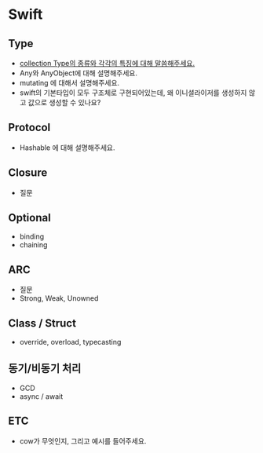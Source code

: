 # Swift

## Type
- [collection Type의 종류와 각각의 특징에 대해 말씀해주세요.](iOS/Swift_Interview_content/CollectionType.md)
- Any와 AnyObject에 대해 설명해주세요.
- mutating 에 대해서 설명해주세요.
- swift의 기본타입이 모두 구조체로 구현되어있는데, 왜 이니셜라이저를 생성하지 않고 값으로 생성할 수 있나요?

## Protocol
- Hashable 에 대해 설명해주세요.

## Closure
- 질문

## Optional
- binding
- chaining

## ARC
- 질문
- Strong, Weak, Unowned

## Class / Struct
- override, overload, typecasting

## 동기/비동기 처리
- GCD
- async / await

## ETC
- cow가 무엇인지, 그리고 예시를 들어주세요.
